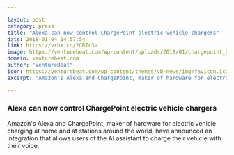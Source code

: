 ```yaml
---

layout: post
category: press
title: "Alexa can now control ChargePoint electric vehicle chargers"
date: 2018-01-04 14:57:54
link: https://vrhk.co/2CRIc3a
image: https://venturebeat.com/wp-content/uploads/2018/01/chargepoint_home_frnt_fade_r.jpg?fit=780%2C975&strip=all
domain: venturebeat.com
author: "VentureBeat"
icon: https://venturebeat.com/wp-content/themes/vb-news/img/favicon.ico
excerpt: "Amazon's Alexa and ChargePoint, maker of hardware for electric vehicle charging at home and at stations around the world, have announced an integration that allows users of the AI assistant to charge their vehicle with their voice."

---
```


### Alexa can now control ChargePoint electric vehicle chargers

Amazon's Alexa and ChargePoint, maker of hardware for electric vehicle charging at home and at stations around the world, have announced an integration that allows users of the AI assistant to charge their vehicle with their voice.